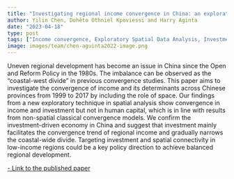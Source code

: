 ```yaml
---
title: "Investigating regional income convergence in China: an exploratory spatio-temporal perspective"
author: Yilin Chen, Dohèto Othniel Kpoviessi and Harry Aginta 
date: "2023-04-18"
type: post
tags: ["Income convergence, Exploratory Spatial Data Analysis, Investment, Human Capital, China "]
image: images/team/chen-aguinta2022-image.png
---
```




Uneven regional development has become an issue in China since the Open and Reform Policy in the 1980s. The imbalance can be observed as the “coastal-west divide” in previous convergence studies. This paper aims to investigate the convergence of income and its determinants across Chinese provinces from 1999 to 2017 by including the role of space. Our findings from a new exploratory technique in spatial analysis show convergence in income and investment but not in human capital, which is in line with results from non-spatial classical convergence models. We confirm the investment-driven economy in China and suggest that investment mainly facilitates the convergence trend of regional income and gradually narrows the coastal-wide divide. Targeting investment and spatial connectivity in low-income regions could be a key policy direction to achieve balanced regional development.



[- Link to the published paper](https://link.springer.com/article/10.1007/s12076-023-00343-x)







